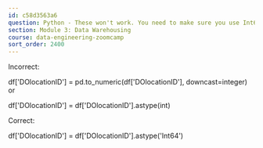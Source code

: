 ```yaml
---
id: c58d3563a6
question: Python - These won't work. You need to make sure you use Int64:
section: Module 3: Data Warehousing
course: data-engineering-zoomcamp
sort_order: 2400
---
```


Incorrect:

df['DOlocationID'] = pd.to_numeric(df['DOlocationID'], downcast=integer) or

df['DOlocationID'] = df['DOlocationID'].astype(int)

Correct:

df['DOlocationID'] = df['DOlocationID'].astype('Int64')

